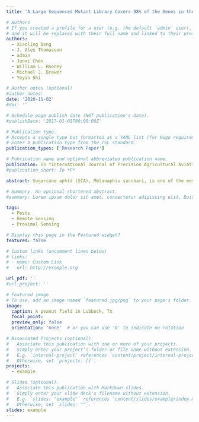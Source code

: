 ```yaml
---
title: 'A Large Sequenced Mutant Library Covers 98% of the Genes in the Genome of the Sorghum Inbred Line BTx623'

# Authors
# If you created a profile for a user (e.g. the default `admin` user), write the username (folder name) here
# and it will be replaced with their full name and linked to their profile.
authors:
  - Xiaoling Deng
  - J. Alex Thomasson
  - admin
  - Junxi Chen
  - William L. Rooney
  - Michael J. Brewer
  - Yeyin Shi

# Author notes (optional)
#author_notes:
date: '2020-11-02'
#doi: ''

# Schedule page publish date (NOT publication's date).
#publishDate: '2017-01-01T00:00:00Z'

# Publication type.
# Accepts a single type but formatted as a YAML list (for Hugo requirements).
# Enter a publication type from the CSL standard.
publication_types: ['Research Paper']

# Publication name and optional abbreviated publication name.
publication: In *International Journal of Precision Agricultural Aviation*
#publication_short: In *F*

abstract: Sugarcane aphid (SCA), Melanaphis sacchari, is one of the most prominent insect pests of grain, forage and bio-energy sorghum in the southern US since 2013. Â The timing and dosage of a pesticide application for SCA depend on a close monitoring of its pressure or severity change in the field. Â To assist the field scouting, digital images were taken using a smart phone in proximity of infected leaves and corresponding image processing algorithms were developed later to estimate the infestation severity in this study. Â Image samples were grouped into four classes according to the infestation severity for aphid management considerations; no threat (0-10 SCA/leaf), insecticide use should be considered (11-125 SCA/leaf), insecticide should be used and yield loss likely (126-500 SCA/leaf), and plant death possible (more than 500 SCA/leaf). Â With 5-fold cross validation, results showed that the best average classification accuracy across the four SCA classes was 85.0% with the modified OVO-SVM algorithm. Â The SCA quantification accuracies achieved in this study using the SVM algorithm showed the promise of using machine learning algorithms in this case of aphid density estimation on sorghum leaves. Â The methodology developed in this study can be modified with more sophisticated machine learning algorithms and more data in the future to be incorporated into a handheld or a mobile remote sensing system to assist growers and researchers with automatically quantifying SCA in a fast and objective manner.

# Summary. An optional shortened abstract.
#summary: Lorem ipsum dolor sit amet, consectetur adipiscing elit. Duis posuere tellus ac convallis placerat. Proin tincidunt magna sed ex sollicitudin #condimentum.

tags:
  - Pests
  - Remote Sensing
  - Proximal Sensing

# Display this page in the Featured widget?
featured: false

# Custom links (uncomment lines below)
# links:
# - name: Custom Link
#   url: http://example.org

url_pdf: ''
#url_project: ''

# Featured image
# To use, add an image named `featured.jpg/png` to your page's folder.
image:
  caption: A peanut field in Lubbock, TX
  focal_point: 
  preview_only: false
  orientation: 'none'  # or you can use '0' to indicate no rotation

# Associated Projects (optional).
#   Associate this publication with one or more of your projects.
#   Simply enter your project's folder or file name without extension.
#   E.g. `internal-project` references `content/project/internal-project/index.md`.
#   Otherwise, set `projects: []`.
projects:
  - example

# Slides (optional).
#   Associate this publication with Markdown slides.
#   Simply enter your slide deck's filename without extension.
#   E.g. `slides: "example"` references `content/slides/example/index.md`.
#   Otherwise, set `slides: ""`.
slides: example
---
```

